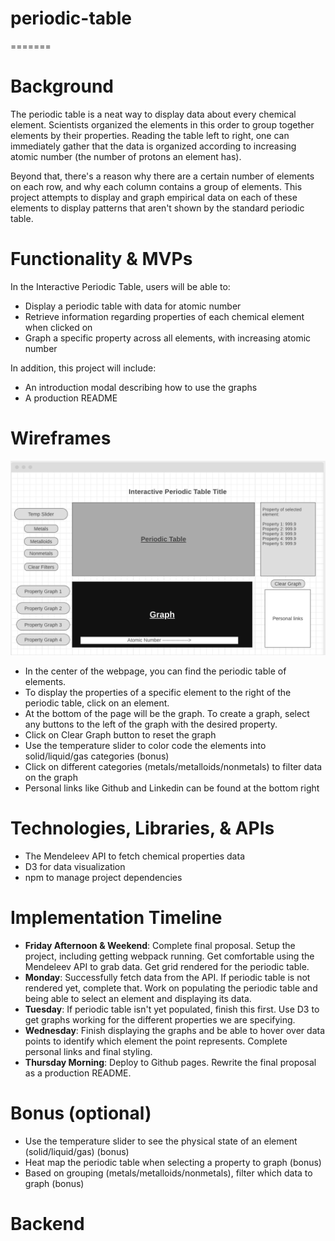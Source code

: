 # periodic-table
=======
# Background
The periodic table is a neat way to display data about every chemical element. Scientists organized the elements in this order to group together elements by their properties. Reading the table left to right, one can immediately gather that the data is organized according to increasing atomic number (the number of protons an element has).

Beyond that, there's a reason why there are a certain number of elements on each row, and why each column contains a group of elements. This project attempts to display and graph empirical data on each of these elements to display patterns that aren't shown by the standard periodic table.


# Functionality & MVPs
In the Interactive Periodic Table, users will be able to:
- Display a periodic table with data for atomic number
- Retrieve information regarding properties of each chemical element when clicked on
- Graph a specific property across all elements, with increasing atomic number


In addition, this project will include:
- An introduction modal describing how to use the graphs
- A production README

# Wireframes
![Wireframe for the project](/wireframe.png "Interactive Periodic Table Wireframe")
- In the center of the webpage, you can find the periodic table of elements.
- To display the properties of a specific element to the right of the periodic table, click on an element.
- At the bottom of the page will be the graph. To create a graph, select any buttons to the left of the graph with the desired property.
- Click on Clear Graph button to reset the graph
- Use the temperature slider to color code the elements into solid/liquid/gas categories (bonus)
- Click on different categories (metals/metalloids/nonmetals) to filter data on the graph
- Personal links like Github and Linkedin can be found at the bottom right

# Technologies, Libraries, & APIs
- The Mendeleev API to fetch chemical properties data
- D3 for data visualization
- npm to manage project dependencies

# Implementation Timeline
- **Friday Afternoon & Weekend**: Complete final proposal. Setup the project, including getting webpack running. Get comfortable using the Mendeleev API to grab data. Get grid rendered for the periodic table.
- **Monday**: Successfully fetch data from the API. If periodic table is not rendered yet, complete that. Work on populating the periodic table and being able to select an element and displaying its data.
- **Tuesday**: If periodic table isn't yet populated, finish this first. Use D3 to get graphs working for the different properties we are specifying.
- **Wednesday**: Finish displaying the graphs and be able to hover over data points to identify which element the point represents. Complete personal links and final styling.
- **Thursday Morning**: Deploy to Github pages. Rewrite the final proposal as a production README.

# Bonus (optional)
- Use the temperature slider to see the physical state of an element (solid/liquid/gas) (bonus)
- Heat map the periodic table when selecting a property to graph (bonus)
- Based on grouping (metals/metalloids/nonmetals), filter which data to graph (bonus)

# Backend

